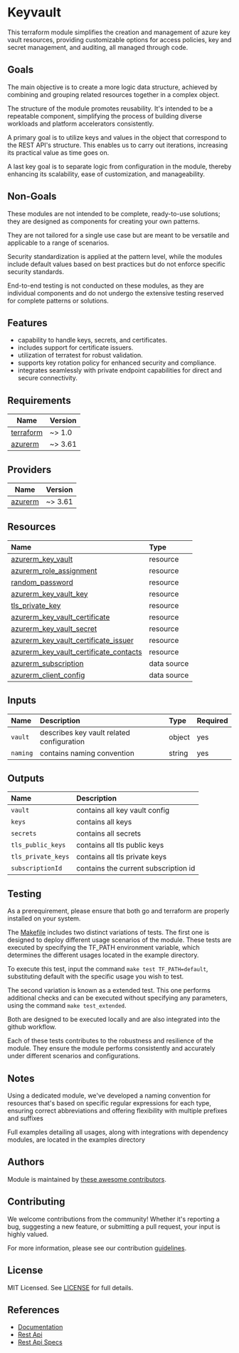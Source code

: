 # Keyvault

 This terraform module simplifies the creation and management of azure key vault resources, providing customizable options for access policies, key and secret management, and auditing, all managed through code.

## Goals

The main objective is to create a more logic data structure, achieved by combining and grouping related resources together in a complex object.

The structure of the module promotes reusability. It's intended to be a repeatable component, simplifying the process of building diverse workloads and platform accelerators consistently.

A primary goal is to utilize keys and values in the object that correspond to the REST API's structure. This enables us to carry out iterations, increasing its practical value as time goes on.

A last key goal is to separate logic from configuration in the module, thereby enhancing its scalability, ease of customization, and manageability.

## Non-Goals

These modules are not intended to be complete, ready-to-use solutions; they are designed as components for creating your own patterns.

They are not tailored for a single use case but are meant to be versatile and applicable to a range of scenarios.

Security standardization is applied at the pattern level, while the modules include default values based on best practices but do not enforce specific security standards.

End-to-end testing is not conducted on these modules, as they are individual components and do not undergo the extensive testing reserved for complete patterns or solutions.

## Features

- capability to handle keys, secrets, and certificates.
- includes support for certificate issuers.
- utilization of terratest for robust validation.
- supports key rotation policy for enhanced security and compliance.
- integrates seamlessly with private endpoint capabilities for direct and secure connectivity.

## Requirements

| Name | Version |
|------|---------|
| <a name="requirement_terraform"></a> [terraform](#requirement\_terraform) | ~> 1.0 |
| <a name="requirement_azurerm"></a> [azurerm](#requirement\_azurerm) | ~> 3.61 |

## Providers

| Name | Version |
|------|---------|
| <a name="provider_azurerm"></a> [azurerm](#provider\_azurerm) | ~> 3.61 |

## Resources

| Name | Type |
| :-- | :-- |
| [azurerm_key_vault](https://registry.terraform.io/providers/hashicorp/azurerm/latest/docs/resources/key_vault) | resource |
| [azurerm_role_assignment](https://registry.terraform.io/providers/hashicorp/azurerm/latest/docs/resources/role_assignment) | resource |
| [random_password](https://registry.terraform.io/providers/hashicorp/random/latest/docs/resources/password) | resource |
| [azurerm_key_vault_key](https://registry.terraform.io/providers/hashicorp/azurerm/latest/docs/resources/key_vault_key) | resource |
| [tls_private_key](https://registry.terraform.io/providers/hashicorp/tls/latest/docs/resources/private_key) | resource |
| [azurerm_key_vault_certificate](https://registry.terraform.io/providers/hashicorp/azurerm/latest/docs/resources/key_vault_certificate) | resource |
| [azurerm_key_vault_secret](https://registry.terraform.io/providers/hashicorp/azurerm/latest/docs/resources/key_vault_secret) | resource |
| [azurerm_key_vault_certificate_issuer](https://registry.terraform.io/providers/hashicorp/azurerm/latest/docs/resources/key_vault_certificate_issuer) | resource |
| [azurerm_key_vault_certificate_contacts](https://registry.terraform.io/providers/hashicorp/azurerm/latest/docs/resources/key_vault_certificate_contacts) | resource |
| [azurerm_subscription](https://registry.terraform.io/providers/hashicorp/azurerm/latest/docs/data-sources/subscription) | data source |
| [azurerm_client_config](https://registry.terraform.io/providers/hashicorp/azurerm/latest/docs/data-sources/client_config) | data source |

## Inputs

| Name | Description | Type | Required |
| :-- | :-- | :-- | :-- |
| `vault` | describes key vault related configuration | object | yes |
| `naming` | contains naming convention  | string | yes |

## Outputs

| Name | Description |
| :-- | :-- |
| `vault` | contains all key vault config |
| `keys` | contains all keys |
| `secrets` | contains all secrets |
| `tls_public_keys` | contains all tls public keys |
| `tls_private_keys` | contains all tls private keys |
| `subscriptionId` | contains the current subscription id |

## Testing

As a prerequirement, please ensure that both go and terraform are properly installed on your system.

The [Makefile](Makefile) includes two distinct variations of tests. The first one is designed to deploy different usage scenarios of the module. These tests are executed by specifying the TF_PATH environment variable, which determines the different usages located in the example directory.

To execute this test, input the command ```make test TF_PATH=default```, substituting default with the specific usage you wish to test.

The second variation is known as a extended test. This one performs additional checks and can be executed without specifying any parameters, using the command ```make test_extended```.

Both are designed to be executed locally and are also integrated into the github workflow.

Each of these tests contributes to the robustness and resilience of the module. They ensure the module performs consistently and accurately under different scenarios and configurations.

## Notes

Using a dedicated module, we've developed a naming convention for resources that's based on specific regular expressions for each type, ensuring correct abbreviations and offering flexibility with multiple prefixes and suffixes

Full examples detailing all usages, along with integrations with dependency modules, are located in the examples directory

## Authors

Module is maintained by [these awesome contributors](https://github.com/cloudnationhq/terraform-azure-kv/graphs/contributors).

## Contributing

We welcome contributions from the community! Whether it's reporting a bug, suggesting a new feature, or submitting a pull request, your input is highly valued.

For more information, please see our contribution [guidelines](https://github.com/CloudNationHQ/terraform-azure-kv/blob/main/CONTRIBUTING.md).

## License

MIT Licensed. See [LICENSE](https://github.com/cloudnationhq/terraform-azure-kv/blob/main/LICENSE) for full details.

## References

- [Documentation](https://learn.microsoft.com/en-us/azure/key-vault/)
- [Rest Api](https://learn.microsoft.com/en-us/rest/api/keyvault/)
- [Rest Api Specs](https://github.com/Azure/azure-rest-api-specs/tree/1f449b5a17448f05ce1cd914f8ed75a0b568d130/specification/keyvault)
